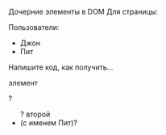 Дочерние элементы в DOM Для страницы:

<html>
<body>
  <div>Пользователи:</div>
  <ul>
    <li>Джон</li>
    <li>Пит</li>
  </ul>
</body>
</html>
Напишите код, как получить…

элемент <div>?
<ul>?
второй <li> (с именем Пит)?